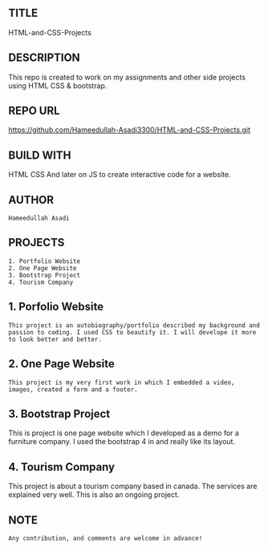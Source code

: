 ## TITLE
  HTML-and-CSS-Projects

## DESCRIPTION
  This repo is created to work on my assignments and other side projects using HTML CSS & bootstrap.
 
## REPO URL
  https://github.com/Hameedullah-Asadi3300/HTML-and-CSS-Projects.git
 
## BUILD WITH
 HTML
 CSS 
 And later on JS to create interactive code for a website.
 
 ## AUTHOR
    Hameedullah Asadi
 
 
 ## PROJECTS
    1. Portfolio Website
    2. One Page Website
    3. Bootstrap Project
    4. Tourism Company
    
    
 ## 1. Porfolio Website
    This project is an autobiography/portfolio described my background and passion to coding. I used CSS to beautify it. I will develope it more to look better and better.
    
 ## 2. One Page Website
    This project is my very first work in which I embedded a video, images, created a form and a footer.
    
 ## 3. Bootstrap Project
 This is project is one page website which I developed as a demo for a furniture company. I used the bootstrap 4 in and really like its layout.
  
 ## 4. Tourism Company
 This project is about a tourism company based in canada. The services are explained very well. This is also an ongoing project.
 
## NOTE
    Any contribution, and comments are welcome in advance!
